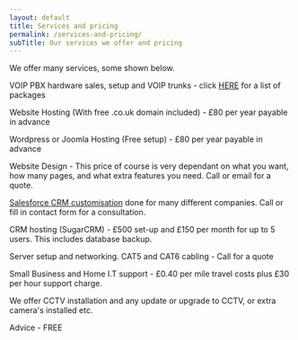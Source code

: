 ```yaml
---
layout: default
title: Services and pricing
permalink: /services-and-pricing/
subTitle: Our services we offer and pricing
---
```


We offer many services, some shown below.

VOIP PBX hardware sales, setup and VOIP trunks - click [HERE](/services-and-pricing/voip-services/) for a list of packages 

Website Hosting (With free .co.uk domain included) - £80 per year payable in advance

Wordpress or Joomla Hosting (Free setup) - £80 per year payable in advance

Website Design - This price of course is very dependant on what you want, how many pages, and what extra features you need. Call or email for a quote.

[Salesforce CRM customisation](/services-and-pricing/salesforce-customisation/) done for many different companies. Call or fill in contact form for a consultation.

CRM hosting (SugarCRM) - £500 set-up and £150 per month for up to 5 users. This includes database backup.

Server setup and networking. CAT5 and CAT6 cabling - Call for a quote

Small Business and Home I.T support - £0.40 per mile travel costs plus £30 per hour support charge. 

We offer CCTV installation and any update or upgrade to CCTV, or extra camera's installed etc.

Advice - FREE
